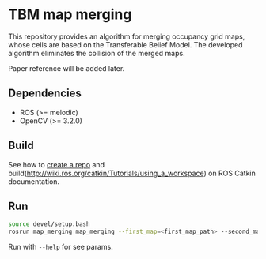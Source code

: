# TBM map merging

This repository provides an algorithm for merging occupancy grid maps, whose cells are based on the Transferable Belief Model. The developed algorithm eliminates the collision of the merged maps. 

Paper reference will be added later.

## Dependencies

* ROS (>= melodic)
* OpenCV (>= 3.2.0)

## Build

See how to [create a repo](http://wiki.ros.org/catkin/Tutorials/create_a_workspace) and build(http://wiki.ros.org/catkin/Tutorials/using_a_workspace) on ROS Catkin documentation. 

## Run

```bash
source devel/setup.bash
rosrun map_merging map_merging --first_map=<first_map_path> --second_map=<second_map_path> --merged_map=<path_for_result_map>
```

Run with `--help` for see params.